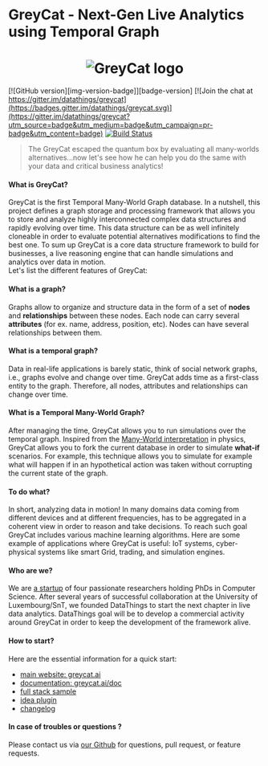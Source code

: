 # GreyCat - Next-Gen Live Analytics using Temporal Graph
  
<h1 align="center">
  <img src="https://github.com/datathings/greycat/raw/master/logo.png" alt="GreyCat logo">
</h1>

[![GitHub version][img-version-badge]][badge-version]
[![Join the chat at https://gitter.im/datathings/greycat](https://badges.gitter.im/datathings/greycat.svg)](https://gitter.im/datathings/greycat?utm_source=badge&utm_medium=badge&utm_campaign=pr-badge&utm_content=badge)
[![Build Status](https://travis-ci.org/datathings/greycat.svg?branch=master)](https://travis-ci.org/datathings/greycat)
 
> The GreyCat escaped the quantum box by evaluating all many-worlds alternatives...now let's see how he can help you do the same with your data and critical business analytics!

#### What is GreyCat?

GreyCat is the first Temporal Many-World Graph database.
In a nutshell, this project defines a graph storage and processing framework that allows you to store and analyze highly interconnected complex data structures and rapidly evolving over time.
This data structure can be as well infinitely cloneable in order to evaluate potential alternatives modifications to find the best one.
To sum up GreyCat is a core data structure framework to build for businesses, a live reasoning engine that can handle simulations and analytics over data in motion.  
Let's list the different features of GreyCat:

#### What is a graph?
Graphs allow to organize and structure data in the form of a set of **nodes** and **relationships** between these nodes. Each node can carry several **attributes** (for ex. name, address, position, etc).
Nodes can have several relationships between them.

#### What is a temporal graph?
Data in real-life applications is barely static, think of social network graphs, i.e., graphs evolve and change over time. GreyCat adds time as a first-class entity to the graph. Therefore, all nodes, attributes and relationships can change over time.

#### What is a Temporal Many-World Graph?
After managing the time, GreyCat allows you to run simulations over the temporal graph. Inspired from the [Many-World interpretation](https://en.wikipedia.org/wiki/Many-worlds_interpretation) in physics,
GreyCat allows you to fork the current database in order to simulate **what-if** scenarios. For example, this technique allows you to simulate for example what will happen if in an hypothetical action was taken without corrupting the current state of the graph.

#### To do what?
In short, analyzing data in motion! In many domains data coming from different devices and at different frequencies, has to be aggregated in a coherent view in order to reason and take decisions. To reach such goal GreyCat includes various machine learning algorithms. Here are some example of applications where GreyCat is useful: IoT systems, cyber-physical systems like smart Grid, trading, and simulation engines.

#### Who are we?
We are [a startup](http://www.datathings.com) of four passionate researchers holding PhDs in Computer Science. After several years of successful collaboration at the University of Luxembourg/SnT, we founded DataThings to start the next chapter in live data analytics. DataThings goal will be to develop a commercial activity around GreyCat in order to keep the development of the framework alive.

#### How to start?

Here are the essential information for a quick start:

- [main website: greycat.ai](http://greycat.ai)
- [documentation: greycat.ai/doc](http://greycat.ai/doc/)
- [full stack sample](https://github.com/datathings/greycat-stack)
- [idea plugin](https://plugins.jetbrains.com/plugin/9771-greycat-idea)
- [changelog](CHANGELOG.md)

#### In case of troubles or questions ?

Please contact us via [our Github](https://github.com/datathings/greycat) for questions, pull request, or feature requests.

